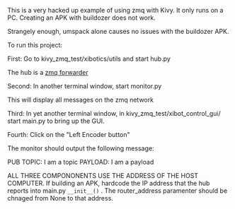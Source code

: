 This is a very hacked up example of using zmq with Kivy. It only runs on a PC. Creating an APK with buildozer does not work.

Strangely enough, umspack alone causes no issues with the buildozer APK.

To run this project:

First: Go to kivy_zmq_test/xibotics/utils and start hub.py

The hub is a [zmq forwarder](http://learning-0mq-with-pyzmq.readthedocs.io/en/latest/pyzmq/devices/forwarder.html)
 
Second: In another terminal window, start monitor.py

This will display all messages on the zmq network

Third: In yet another terminal window, in kivy_zmq_test/xibot_control_gui/ start main.py to bring up the GUI.

Fourth: Click on the "Left Encoder button"

The monitor should output the following message:

PUB TOPIC: I am a topic PAYLOAD: I am a payload

ALL THREE COMPONONENTS USE THE ADDRESS OF THE HOST COMPUTER. If building an APK, hardcode the IP address that the hub reports into main.py `__init__()`
. The router_address paramenter should be chnaged from None to that address.
